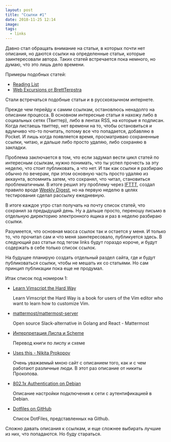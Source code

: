 ```yaml
---
layout: post
title: "Ссылки #1"
date: 2018-11-25 12:14
image:
tags:
  - links
---
```


Давно стал обращать внимание на статьи, в которых почти нет описания, но даются ссылки на определенные статьи, которые заинтересовали автора. Таких статей встречается пока немного, но думаю, что это лишь дело времени.

Примеры подобных статей:

* [Reading List](https://www.brucelawson.co.uk/2018/reading-list-215/)
* [Web Excursions от BrettTerpstra](http://brettterpstra.com/2018/11/06/web-excursions-for-november-06-2018/)

Стали встречаться подобные статьи и в русскоязычном интернете.

Прежде чем перейду к самим ссылкам, остановлюсь ненадолго на описании процесса. В основном интересные статьи я нахожу либо в социальных сетях (Твиттер), либо в лентах RSS, на которые я подписан. Когда листаешь твиттер, нет времени на то, чтобы остановиться и вдумчиво что-то почитать, потому все что попадается, добавляю в Pocket. И лишь когда появляется время, просматриваю сохраненные ссылки, читаю, и дальше либо просто удаляю, либо сохраняю в закладки.

Проблема заключается в том, что если задумал вести цикл статей по интересным ссылкам, нужно понимать, что ты успел прочесть за эту неделю, что стоит публиковать, а что нет. И так как ссылки я разбираю обычно по вечерам, при этом основную часть просто удаляю из аккаунта, вспомнить затем, что сохранял, что читал, становиться проблематичным. В итоге решил эту проблему через [IFTTT](https://ifttt.com), создал правило вроде [Weekly Digest](https://ifttt.com/applets/175295p-weekly-pocket-digest), но на первую неделю в целях тестирования сделал рассылку ежедневную.

В итоге каждое утро стал получать на почту список статей, что сохранил за предыдущий день. Ну а дальше просто, переношу письмо в отдельную директорию электронного ящика и раз в неделю разбираю ссылки.

Разумеется, что основная масса ссылок так и остается у меня. И только то, что прочитал сам и что меня заинтересовало, публикуется здесь. В следующий раз статьи под тегом links будут гораздо короче, и будут содержать в себе только список ссылок.

На будущее планирую создать отдельный раздел сайта, где и будут публиковаться ссылки, чтобы не мешать их со статьями. Но сам принцип публикации пока еще не продумал.

Итак список под номером 1:

* [Learn Vimscript the Hard Way](http://learnvimscriptthehardway.stevelosh.com)

    Learn Vimscript the Hard Way is a book for users of the Vim editor who want to learn how to customize Vim.

* [mattermost/mattermost-server](https://github.com/mattermost/mattermost-server)

    Open source Slack-alternative in Golang and React - Mattermost

* [Интерпретация Лиспа и Scheme](http://blog.ilammy.net/lisp/)

    Перевод книги по лиспу и схеме

* [Uses this - Nikita Prokopov](https://usesthis.com/interviews/nikita.prokopov/)

    Очень уважаемый мною сайт с описанием того, как и с чем работают различные люди. В этот раз описание от никиты Прокопова.

* [802.1x Authentication on Debian](https://etbe.coker.com.au/2016/07/22/802-1x-authentication-on-debian/)

    Описание настройки подключения к сети с аутентификацией в Debian.

* [Dotfiles on GitHub](https://dotfiles.github.io)

    Список DotFiles, представленных на Github.

Сложно давать описания к ссылкам, и еще сложнее выбирать лучшие из них, что попадаются. Но буду стараться.
